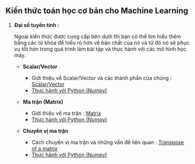 ## Kiến thức toán học cơ bản cho Machine Learning

1. **Đại số tuyến tính :**

   Ngoài kiến thức được cung cấp bên dưới thì bạn có thể tìm hiểu thêm bằng các từ khóa để hiểu rõ hơn về bản chất của nó và từ đó nó sẽ phục vụ tốt hơn trong      quá trình làm bài tập và thực hành với các mô hình học máy.
   
    * **Scalar/Vector**
         * Giới thiệu về Scalar/Vector và các thành phần của chúng : [Scalar/Vector](https://www.notion.so/Scalar-Vector-0bac76ff9d9e4db38f62e30488ad547d)
         * [Thực hành với Python (Numpy)](https://github.com/Khoa-21501/learn-MachineLearning-akaicheese/blob/main/numpy/array.ipynb)
    
    * **Ma trận (Matrix)**
         * Giới thiệu về ma trận : [Matrix](https://www.notion.so/Matrix-a5f84e1880a54bd2ae0ebf1de744819f)
         * [Thực hành với Python (Numpy)](https://github.com/Khoa-21501/learn-MachineLearning-akaicheese/blob/main/numpy/array.ipynb)
    * **Chuyển vị ma trận**
         * Cách chuyển vị ma trận và những vấn đề liên quan : [Transpose of a matrix](https://www.khanacademy.org/math/linear-algebra/matrix-transformations#matrix-transpose)
         * [Thực hành với Python (Numpy)]()
